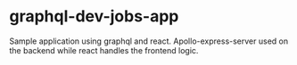 # graphql-dev-jobs-app

Sample application using graphql and react. Apollo-express-server used on the backend while react handles the frontend logic.
